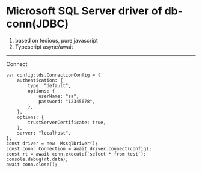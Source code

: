 # Microsoft SQL Server driver of db-conn(JDBC)

1) based on tedious, pure javascript
2) Typescript async/await
---
Connect
```
var config:tds.ConnectionConfig = {
	authentication: {
		type: "default",
		options: {
			userName: "sa",
			password: "12345678",
		},
	},
	options: {
		trustServerCertificate: true,
	},
	server: "localhost",
};
const driver = new  MssqlDriver();
const conn: Connection = await driver.connect(config);
const rt = await conn.execute(`select * from test`);
console.debug(rt.data);
await conn.close();
```